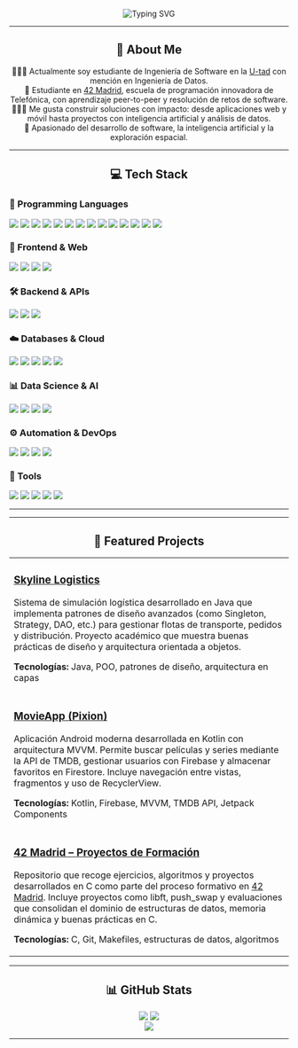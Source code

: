 <p align="center">
<img src="https://readme-typing-svg.herokuapp.com?font=Fira+Code&size=24&pause=1000&center=true&width=435&lines=Hola%2C+soy+Luis!+👋;Ingeniero+de+Software+%F0%9F%A7%91%E2%80%8D%F0%9F%92%BB;Hi%2C+I'm+Luis!+👋;Software+Engineer+%F0%9F%A7%91%E2%80%8D%F0%9F%92%BB" alt="Typing SVG" />
</p>

---

<h2 align="center">💫 About Me</h2>

<p align="center">
👨🏻‍🎓 Actualmente soy estudiante de Ingeniería de Software en la <a href="https://u-tad.com/" target="_blank">U-tad</a> con mención en Ingeniería de Datos. <br>
🏢 Estudiante en <a href="https://www.42madrid.com/" target="_blank">42 Madrid</a>, escuela de programación innovadora de Telefónica, con aprendizaje peer-to-peer y resolución de retos de software. <br>
👨🏻‍💻 Me gusta construir soluciones con impacto: desde aplicaciones web y móvil hasta proyectos con inteligencia artificial y análisis de datos. <br>
🔭 Apasionado del desarrollo de software, la inteligencia artificial y la exploración espacial. <br>
</p>

---

<h2 align="center">💻 Tech Stack</h2>

<!-- Lenguajes de Programación -->
<h3>🧠 Programming Languages</h3>
<p>
  <img src="https://img.shields.io/badge/C-%2300599C.svg?style=for-the-badge&logo=c&logoColor=white"/>
  <img src="https://img.shields.io/badge/C++-%2300599C.svg?style=for-the-badge&logo=c%2B%2B&logoColor=white"/>
  <img src="https://img.shields.io/badge/Java-%23ED8B00.svg?style=for-the-badge&logo=openjdk&logoColor=white"/>
  <img src="https://img.shields.io/badge/Kotlin-%237F52FF.svg?style=for-the-badge&logo=kotlin&logoColor=white"/>
  <img src="https://img.shields.io/badge/Python-3670A0?style=for-the-badge&logo=python&logoColor=ffdd54"/>
  <img src="https://img.shields.io/badge/R-%23276DC3.svg?style=for-the-badge&logo=r&logoColor=white"/>
  <img src="https://img.shields.io/badge/Bash-%23121011.svg?style=for-the-badge&logo=gnu-bash&logoColor=white"/>
  <img src="https://img.shields.io/badge/PowerShell-%235391FE.svg?style=for-the-badge&logo=powershell&logoColor=white"/>
  <img src="https://img.shields.io/badge/JavaScript-%23323330.svg?style=for-the-badge&logo=javascript&logoColor=%23F7DF1E"/>
  <img src="https://img.shields.io/badge/TypeScript-%23007ACC.svg?style=for-the-badge&logo=typescript&logoColor=white"/>
  <img src="https://img.shields.io/badge/SQL-%2300BFFF.svg?style=for-the-badge&logo=sqlite&logoColor=white"/>
  <img src="https://img.shields.io/badge/XML-%23E34F26.svg?style=for-the-badge&logo=xml&logoColor=white"/>
  <img src="https://img.shields.io/badge/HTML5-%23E34F26.svg?style=for-the-badge&logo=html5&logoColor=white"/>
  <img src="https://img.shields.io/badge/LaTeX-%23008080.svg?style=for-the-badge&logo=latex&logoColor=white"/>
</p>

<!-- Web & Frontend -->
<h3>🧩 Frontend & Web</h3>
<p>
  <img src="https://img.shields.io/badge/React-%2320232a.svg?style=for-the-badge&logo=react&logoColor=%2361DAFB"/>
  <img src="https://img.shields.io/badge/Next.js-black?style=for-the-badge&logo=next.js&logoColor=white"/>
  <img src="https://img.shields.io/badge/TailwindCSS-%2338B2AC.svg?style=for-the-badge&logo=tailwind-css&logoColor=white"/>
  <img src="https://img.shields.io/badge/web3.js-F16822?style=for-the-badge&logo=web3.js&logoColor=white"/>
</p>

<!-- Backend & Dev -->
<h3>🛠️ Backend & APIs</h3>
<p>
  <img src="https://img.shields.io/badge/Node.js-6DA55F?style=for-the-badge&logo=node.js&logoColor=white"/>
  <img src="https://img.shields.io/badge/NPM-%23CB3837.svg?style=for-the-badge&logo=npm&logoColor=white"/>
  <img src="https://img.shields.io/badge/REST%20API-%23007ACC.svg?style=for-the-badge&logo=api&logoColor=white"/>
</p>

<!-- Bases de Datos y Cloud -->
<h3>☁️ Databases & Cloud</h3>
<p>
  <img src="https://img.shields.io/badge/MongoDB-%234ea94b.svg?style=for-the-badge&logo=mongodb&logoColor=white"/>
  <img src="https://img.shields.io/badge/MariaDB-003545?style=for-the-badge&logo=mariadb&logoColor=white"/>
  <img src="https://img.shields.io/badge/Firebase-%23039BE5.svg?style=for-the-badge&logo=firebase"/>
  <img src="https://img.shields.io/badge/AWS-%23FF9900.svg?style=for-the-badge&logo=amazon-aws&logoColor=white"/>
  <img src="https://img.shields.io/badge/Oracle-F80000?style=for-the-badge&logo=oracle&logoColor=white"/>
</p>

<!-- Ciencia de Datos e IA -->
<h3>📊 Data Science & AI</h3>
<p>
  <img src="https://img.shields.io/badge/Pandas-%23150458.svg?style=for-the-badge&logo=pandas&logoColor=white"/>
  <img src="https://img.shields.io/badge/Numpy-%23013243.svg?style=for-the-badge&logo=numpy&logoColor=white"/>
  <img src="https://img.shields.io/badge/TensorFlow-%23FF6F00.svg?style=for-the-badge&logo=TensorFlow&logoColor=white"/>
  <img src="https://img.shields.io/badge/Apache%20Spark-FDEE21?style=for-the-badge&logo=apachespark&logoColor=black"/>
</p>

<!-- Automatización & DevOps -->
<h3>⚙️ Automation & DevOps</h3>
<p>
  <img src="https://img.shields.io/badge/Git-%23F05033.svg?style=for-the-badge&logo=git&logoColor=white"/>
  <img src="https://img.shields.io/badge/GitHub-%23121011.svg?style=for-the-badge&logo=github&logoColor=white"/>
  <img src="https://img.shields.io/badge/Vercel-%23000000.svg?style=for-the-badge&logo=vercel&logoColor=white"/>
  <img src="https://img.shields.io/badge/Crontab-%23000000.svg?style=for-the-badge&logo=linux&logoColor=white"/>
</p>

<!-- Herramientas -->
<h3>🧰 Tools</h3>
<p>
  <img src="https://img.shields.io/badge/Android%20Studio-3DDC84?style=for-the-badge&logo=android-studio&logoColor=white"/>
  <img src="https://img.shields.io/badge/Visual%20Studio-5C2D91?style=for-the-badge&logo=visual-studio&logoColor=white"/>
  <img src="https://img.shields.io/badge/Notion-%23000000.svg?style=for-the-badge&logo=notion&logoColor=white"/>
  <img src="https://img.shields.io/badge/Figma-%23F24E1E.svg?style=for-the-badge&logo=figma&logoColor=white"/>
  <img src="https://img.shields.io/badge/UML-%23008080.svg?style=for-the-badge&logo=uml&logoColor=white"/>
</p>

---

---

<h2 align="center">🚀 Featured Projects</h2>

<table>
  <tr>
    <td>
      <h3><a href="https://github.com/Luiiss44/skyline-logistics" target="_blank">Skyline Logistics</a></h3>
      <p>
        Sistema de simulación logística desarrollado en Java que implementa patrones de diseño avanzados (como Singleton, Strategy, DAO, etc.)
        para gestionar flotas de transporte, pedidos y distribución. Proyecto académico que muestra buenas prácticas de diseño y arquitectura orientada a objetos.
      </p>
      <p><strong>Tecnologías:</strong> Java, POO, patrones de diseño, arquitectura en capas</p>
    </td>
  </tr>
  <tr>
    <td>
      <h3><a href="https://github.com/Luiiss44/MovieApp" target="_blank">MovieApp (Pixion)</a></h3>
      <p>
        Aplicación Android moderna desarrollada en Kotlin con arquitectura MVVM. Permite buscar películas y series mediante la API de TMDB, gestionar
        usuarios con Firebase y almacenar favoritos en Firestore. Incluye navegación entre vistas, fragmentos y uso de RecyclerView.
      </p>
      <p><strong>Tecnologías:</strong> Kotlin, Firebase, MVVM, TMDB API, Jetpack Components</p>
    </td>
  </tr>
  <tr>
    <td>
      <h3><a href="https://github.com/Luiiss44/Telefonica42" target="_blank">42 Madrid – Proyectos de Formación</a></h3>
      <p>
        Repositorio que recoge ejercicios, algoritmos y proyectos desarrollados en C como parte del proceso formativo en <a href="https://42madrid.com" target="_blank">42 Madrid</a>.
        Incluye proyectos como libft, push_swap y evaluaciones que consolidan el dominio de estructuras de datos, memoria dinámica y buenas prácticas en C.
      </p>
      <p><strong>Tecnologías:</strong> C, Git, Makefiles, estructuras de datos, algoritmos</p>
    </td>
  </tr>
</table>


---

<h2 align="center">📊 GitHub Stats</h2>

<p align="center">
  <img src="https://github-readme-stats.vercel.app/api?username=Luiiss44&theme=dark&hide_border=false&include_all_commits=true&count_private=false" />
  <img src="https://nirzak-streak-stats.vercel.app/?user=Luiiss44&theme=dark&hide_border=false"/><br>
  <img src="https://github-readme-stats.vercel.app/api/top-langs/?username=Luiiss44&theme=dark&hide_border=false&include_all_commits=true&count_private=false&layout=compact"/>
</p>

---

<!-- Proudly created with GPRM ( https://gprm.itsvg.in ) -->
